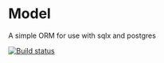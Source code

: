 # Model
A simple ORM for use with sqlx and postgres

[![Build status](https://badge.buildkite.com/a26e0920c7b5f082d47fd89e2b48860f18b7a7afec64acbad7.svg)](https://buildkite.com/kanko-travel/kanko-model-crate)
